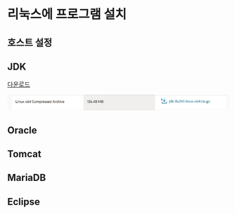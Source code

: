# 리눅스에 프로그램 설치

## 호스트 설정



## JDK

[다운로드](https://www.oracle.com/java/technologies/javase/javase8u211-later-archive-downloads.html)

![image-20201103181543352](md-images/image-20201103181543352.png)





## Oracle



## Tomcat



## MariaDB





## Eclipse



